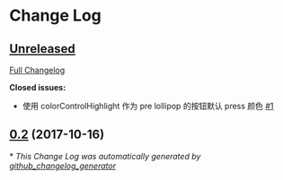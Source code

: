 # Change Log

## [Unreleased](https://github.com/shenwenjun/PressCompat/tree/HEAD)

[Full Changelog](https://github.com/shenwenjun/PressCompat/compare/0.2...HEAD)

**Closed issues:**

- 使用 colorControlHighlight 作为 pre lollipop 的按钮默认 press 颜色 [\#1](https://github.com/shenwenjun/PressCompat/issues/1)

## [0.2](https://github.com/shenwenjun/PressCompat/tree/0.2) (2017-10-16)


\* *This Change Log was automatically generated by [github_changelog_generator](https://github.com/skywinder/Github-Changelog-Generator)*